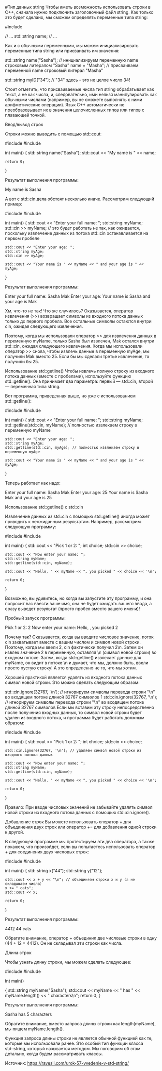 #Тип данных string
Чтобы иметь возможность использовать строки в C++, сначала нужно подключить заголовочный файл string. Как только это будет сделано, мы сможем определять переменные типа string:

#include <string>

// ...
std::string name;
// ...

Как и с обычными переменными, мы можем инициализировать переменные типа string или присваивать им значения:

std::string name("Sasha"); // инициализируем переменную name строковым литералом "Sasha"
name = "Masha"; // присваиваем переменной name строковый литерал "Masha"


std::string myID("34"); // "34" здесь - это не целое число 34!

Стоит отметить, что присваиваемые числа тип string обрабатывает как текст, а не как числа, и, следовательно,
 ими нельзя манипулировать как обычными числами (например, вы не сможете выполнять с ними арифметические операции).
  Язык C++ автоматически не преобразовывает их в значения целочисленных типов или типов с плавающей точкой.

Ввод/вывод строк

Строки можно выводить с помощью std::cout:

#include <iostream>
#include <string>

int main()
{
    std::string name("Sasha");
    std::cout << "My name is " << name;

    return 0;
}

Результат выполнения программы:

My name is Sasha

А вот с std::cin дела обстоят несколько иначе. Рассмотрим следующий пример:

#include <iostream>
#include <string>

int main()
{
    std::cout << "Enter your full name: ";
    std::string myName;
    std::cin >> myName; // это будет работать не так, как ожидается, поскольку извлечение данных из потока std::cin останавливается на первом пробеле

    std::cout << "Enter your age: ";
    std::string myAge;
    std::cin >> myAge;

    std::cout << "Your name is " << myName << " and your age is " << myAge;
}

Результат выполнения программы:

Enter your full name: Sasha Mak
Enter your age: Your name is Sasha and your age is Mak

Хм, что-то не так! Что же случилось? Оказывается, оператор извлечения (>>) возвращает символы из входного потока данных только до первого пробела.
 Все остальные символы остаются внутри cin, ожидая следующего извлечения.

Поэтому, когда мы использовали оператор >> для извлечения данных в переменную myName, только Sasha был извлечен,
Mak остался внутри std::cin, ожидая следующего извлечения. Когда мы использовали оператор >> снова, чтобы извлечь данные в переменную myAge,
мы получили Mak вместо 25. Если бы мы сделали третье извлечение, то получили бы 25.

Использование std::getline()
Чтобы извлечь полную строку из входного потока данных (вместе с пробелами), используйте функцию std::getline().
Она принимает два параметра: первый — std::cin, второй — переменная типа string.

Вот программа, приведенная выше, но уже с использованием std::getline():

#include <iostream>
#include <string>

int main()
{
    std::cout << "Enter your full name: ";
    std::string myName;
    std::getline(std::cin, myName); // полностью извлекаем строку в переменную myName

    std::cout << "Enter your age: ";
    std::string myAge;
    std::getline(std::cin, myAge); // полностью извлекаем строку в переменную myAge

    std::cout << "Your name is " << myName << " and your age is " << myAge;
}

Теперь работает как надо:

Enter your full name: Sasha Mak
Enter your age: 25
Your name is Sasha Mak and your age is 25

Использование std::getline() c std::cin

Извлечение данных из std::cin с помощью std::getline() иногда может приводить к неожиданным результатам. Например, рассмотрим следующую программу:

#include <iostream>
#include <string>

int main()
{
    std::cout << "Pick 1 or 2: ";
    int choice;
    std::cin >> choice;

    std::cout << "Now enter your name: ";
    std::string myName;
    std::getline(std::cin, myName);

    std::cout << "Hello, " << myName << ", you picked " << choice << '\n';

    return 0;
}

Возможно, вы удивитесь, но когда вы запустите эту программу, и она попросит вас ввести ваше имя, она не будет ожидать вашего ввода,
а сразу выведет результат (просто пробел вместо вашего имени)!

Пробный запуск программы:

Pick 1 or 2: 2
Now enter your name: Hello, , you picked 2

Почему так? Оказывается, когда вы вводите числовое значение, поток cin захватывает вместе с вашим числом и символ новой строки.
Поэтому, когда мы ввели 2, cin фактически получил 2\n. Затем он извлек значение 2 в переменную, оставляя \n (символ новой строки) во входном потоке.
Затем, когда std::getline() извлекает данные для myName, он видит в потоке \n и думает, что мы, должно быть, ввели просто пустую строку!
А это определенно не то, что мы хотим.

Хорошей практикой является удалять из входного потока данных символ новой строки. Это можно сделать следующим образом:

std::cin.ignore(32767, '\n'); // игнорируем символы перевода строки "\n" во входящем потоке длиной 32767 символов
1
std::cin.ignore(32767, '\n'); // игнорируем символы перевода строки "\n" во входящем потоке длиной 32767 символов
Если мы вставим эту строку непосредственно после получения входных данных, то символ новой строки будет удален из входного потока,
 и программа будет работать должным образом:

#include <iostream>
#include <string>

int main()
{
	std::cout << "Pick 1 or 2: ";
	int choice;
	std::cin >> choice;

	std::cin.ignore(32767, '\n'); // удаляем символ новой строки из входного потока данных

	std::cout << "Now enter your name: ";
	std::string myName;
	std::getline(std::cin, myName);

	std::cout << "Hello, " << myName << ", you picked " << choice << '\n';

	return 0;
}

Правило: При вводе числовых значений не забывайте удалять символ новой строки из входного потока данных с помощью std::cin.ignore().

Добавление строк
Вы можете использовать оператор + для объединения двух строк или оператор += для добавления одной строки к другой.

В следующей программе мы протестируем эти два оператора, а также покажем, что произойдет,
 если вы попытаетесь использовать оператор + для соединения двух числовых строк:

#include <iostream>
#include <string>

int main()
{
    std::string x("44");
    std::string y("12");

    std::cout << x + y << "\n"; // объединяем строки x и y (а не складываем числа)
    x += " cats";
    std::cout << x;

    return 0;
}

Результат выполнения программы:

4412
44 cats

Обратите внимание, оператор + объединил две числовые строки в одну (44 + 12 = 4412). Он не складывал эти строки как числа.

Длина строк

Чтобы узнать длину строки, мы можем сделать следующее:

#include <iostream>
#include <string>

int main()

{
    std::string myName("Sasha");
    std::cout << myName << " has " << myName.length() << " characters\n";
    return 0;
}

Результат выполнения программы:

Sasha has 5 characters

Обратите внимание, вместо запроса длины строки как length(myName), мы пишем myName.length().

Функция запроса длины строки не является обычной функцией как те, которые мы использовали ранее. Это особый тип функции класса std::string, который называется методом. Мы поговорим об этом детально, когда будем рассматривать классы.

Источник: https://ravesli.com/urok-57-vvedenie-v-std-string/

